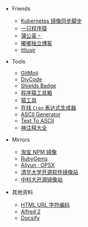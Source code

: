 - Friends

  - [Kubernetes 镜像同步脚步](http://keveon.sh)
  - [一只程序猿](http://hanfeng.me)
  - [蒲公英丶](http://pqsky.me)
  - [嘟嘟独立博客](http://tengj.top)
  - [itliusir](http://itliusir.com)

- Tools

  - [GitMoji](http://gitmoji.surge.sh/)
  - [DiyCode](https://www.diycode.cc/sites)
  - [Shields Badge](https://shields.io/)
  - [程序猿工具箱](https://tool.lu/)
  - [猿工具](http://www.yuangongju.com/)
  - [在线 `Cron` 表达式生成器](http://cron.qqe2.com/)
  - [ASCII Generator](http://www.network-science.de/ascii/)
  - [Text To ASCII](http://patorjk.com/software/taag)
  - [神注释大全](https://www.jianshu.com/p/bd1f551a1915)

- Mirrors

  - [淘宝 NPM 镜像](http://npm.taobao.org/)
  - [RubyGems](http://gems.ruby-china.org/)
  - [Aliyun · OPSX](https://opsx.alibaba.com/mirror)
  - [清华大学开源软件镜像站](https://mirror.tuna.tsinghua.edu.cn/)
  - [中科大开源镜像站](http://mirrors.ustc.edu.cn/)

- 其他资料

  - [HTML URL 字符编码](http://www.w3school.com.cn/html/html_urlencode.asp)
  - [Alfred 2](http://www.alfredworkflow.com/)
  - [Docsify](https://docsify.js.org/#/)

